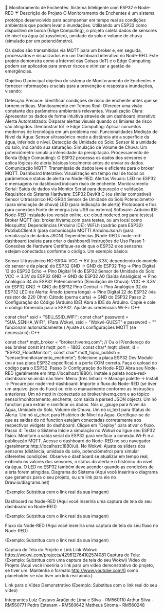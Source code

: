 🌊 Monitoramento de Enchentes: Sistema Inteligente com ESP32 e Node-RED ☔
Descrição do Projeto
O Monitoramento de Enchentes é um sistema protótipo desenvolvido para acompanhar em tempo real as condições ambientais que podem levar a inundações. Utilizando um ESP32 como dispositivo de borda (Edge Computing), o projeto coleta dados de sensores de nível da água (ultrassônico), umidade do solo e volume de chuva (simulado por um potenciômetro).

Os dados são transmitidos via MQTT para um broker e, em seguida, processados e visualizados em um Dashboard interativo no Node-RED. Este projeto demonstra como a Internet das Coisas (IoT) e o Edge Computing podem ser aplicados para prever riscos e otimizar a gestão de emergências.

Objetivo
O principal objetivo do sistema de Monitoramento de Enchentes é fornecer informações cruciais para a prevenção e resposta a inundações, visando:

Detecção Precoce: Identificar condições de risco de enchente antes que se tornem críticas.
Monitoramento em Tempo Real: Oferecer uma visão constante dos parâmetros ambientais relevantes.
Visualização Clara: Apresentar os dados de forma intuitiva através de um dashboard interativo.
Alerta Automatizado: Disparar alertas visuais quando os limiares de risco são atingidos.
Demonstrar IoT e Edge Computing: Aplicar conceitos modernos de tecnologia em um problema real.
Funcionalidades
Medição de Nível da Água: Sensor ultrassônico mede a distância até a superfície da água, inferindo o nível.
Detecção de Umidade do Solo: Sensor lê a umidade do solo, indicando sua saturação.
Simulação de Volume de Chuva: Um potenciômetro simula a intensidade da precipitação.
Processamento de Borda (Edge Computing): O ESP32 processa os dados dos sensores e aplica lógicas de alerta básicas localmente antes de enviar os dados.
Comunicação MQTT: Transmissão de dados leve e eficiente para o broker MQTT.
Dashboard Interativo: Visualização em tempo real de todos os parâmetros e status de alerta no Node-RED.
Alertas Visuais: LED no ESP32 e mensagens no dashboard indicam risco de enchente.
Monitoramento Serial: Saída de dados via Monitor Serial para depuração e validação.
Requisitos do Sistema
Hardware:
ESP32 DevKit C (ou similar compatível)
Sensor Ultrassônico HC-SR04
Sensor de Umidade do Solo
Potenciômetro (para simulação de chuva)
LED (para indicação de alerta)
Protoboard e fios para conexões
Fonte de energia (via USB ou externa)
Software:
Arduino IDE
Node-RED instalado (ou versão online, ex: cloud.nodered.org para testes)
Broker MQTT (ex: broker.hivemq.com para testes, ou um local como Mosquitto)
Dependências (Arduino IDE):
WiFi.h (padrão para ESP32)
PubSubClient.h (para comunicação MQTT)
ArduinoJson.h (para serialização de dados JSON)
Dependências (Node-RED):
node-red-dashboard (paleta para criar o dashboard)
Instruções de Uso
Passo 1: Conexões de Hardware
Certifique-se de que o ESP32 e os sensores estejam conectados conforme o código. Um exemplo básico:

Sensor Ultrassônico HC-SR04:
VCC → 5V (ou 3.3V, dependendo do modelo do sensor e da placa) do ESP32
GND → GND do ESP32
Trig → Pino Digital 13 do ESP32
Echo → Pino Digital 14 do ESP32
Sensor de Umidade do Solo:
VCC → 3.3V do ESP32
GND → GND do ESP32
A0 (Saída Analógica) → Pino Analógico 34 do ESP32
Potenciômetro (Simulação de Chuva):
VCC → 3.3V do ESP32
GND → GND do ESP32
Pino Central → Pino Analógico 32 do ESP32
LED de Alerta:
Ânodo (perna longa) → Pino Digital 22 do ESP32 (via resistor de 220 Ohm)
Cátodo (perna curta) → GND do ESP32
Passo 2: Configuração do Código (Arduino IDE)
Abra a IDE do Arduino.
Copie e cole o código fornecido para o ESP32.
Ajuste as credenciais Wi-Fi:
C++

const char* ssid = "SEU_SSID_WIFI";
const char* password = "SUA_SENHA_WIFI";
(Para Wokwi, ssid = "Wokwi-GUEST" e password = "" funcionam automaticamente.)
Ajuste as configurações MQTT (se necessário):
C++

const char* mqtt_broker = "broker.hivemq.com"; // Ou o IP/endereço do seu broker
const int mqtt_port = 1883;
const char* mqtt_client_id = "ESP32_FloodMonitor";
const char* mqtt_topic_publish = "sensor/monitoramento_enchente";
Selecione a placa ESP32 Dev Module (ou a sua placa ESP32 específica) e a porta COM correta.
Faça o upload do código para o ESP32.
Passo 3: Configuração do Node-RED
Abra seu Node-RED (geralmente em http://localhost:1880/).
Instale a paleta node-red-dashboard se ainda não tiver:
Menu (três linhas) -> Manage palette -> Install -> Procure por node-red-dashboard.
Importe o fluxo do Node-RED (se tiver um arquivo .json do fluxo) ou crie-o manualmente conforme as instruções anteriores:
Um nó mqtt in (conectado ao broker.hivemq.com e ao tópico sensor/monitoramento_enchente, com saída a parsed JSON object).
Um nó function para extrair e ramificar os dados.
Nós ui_gauge para Nível da Água, Umidade do Solo, Volume de Chuva.
Um nó ui_text para Status do Alerta.
Um nó ui_chart para Histórico de Nível da Água.
Certifique-se de que as saídas do nó function estejam conectadas corretamente aos respectivos widgets do dashboard.
Clique em "Deploy" para ativar o fluxo.
Passo 4: Testar o Sistema
Inicie a simulação no Wokwi ou ligue seu ESP32 físico.
Monitore a saída serial do ESP32 para verificar a conexão Wi-Fi e a publicação MQTT.
Acesse o dashboard do Node-RED no seu navegador (geralmente http://localhost:1880/ui).
No Wokwi: Ajuste os sliders dos sensores (distância, umidade do solo, potenciômetro) para simular diferentes condições.
Observe o dashboard se atualizar em tempo real, exibindo os valores dos sensores, o status do alerta e o histórico do nível da água. O LED no ESP32 também deve acender quando as condições de alerta forem atingidas.
Diagrama do Sistema
(Aqui você inseriria o diagrama que geramos para o seu projeto, ou um link para ele no Draw.io/diagrams.net)

(Exemplo: Substitua com o link real da sua imagem)

Dashboard no Node-RED
(Aqui você inseriria uma captura de tela do seu dashboard no Node-RED)

(Exemplo: Substitua com o link real da sua imagem)

Fluxo do Node-RED
(Aqui você inseriria uma captura de tela do seu fluxo no Node-RED)

(Exemplo: Substitua com o link real da sua imagem)

Captura de Tela do Projeto e Link
Link Wokwi: https://wokwi.com/projects/429612764102574081
Captura de Tela: (Exemplo: Substitua com uma captura de tela do seu Wokwi)
Vídeo do Projeto
(Aqui você inseriria o link para um vídeo demonstrativo do projeto, se tiver um. Mantenha o formato http://www.youtube.com/0 como placeholder se não tiver um link real ainda.)

Link para o Vídeo Demonstrativo (Exemplo: Substitua com o link real do seu vídeo)

Integrantes
Luiz Gustavo Araújo de Lima e Silva - RM560110
Arthur Silva - RM560771
Pedro Estevam - RM560642
Matheus Siroma - RM560248
